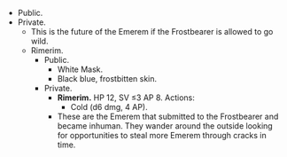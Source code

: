 + Public.
+ Private.
	+ This is the future of the Emerem if the Frostbearer is allowed to go wild.
	+ Rimerim.
		+ Public.
			+ White Mask.
			+ Black blue, frostbitten skin.
		+ Private.
			+ **Rimerim.** HP 12, SV ≤3 AP 8. Actions:
				+ Cold (d6 dmg, 4 AP).
			+ These are the Emerem that submitted to the Frostbearer and became inhuman. They wander around the outside looking for opportunities to steal more Emerem through cracks in time.